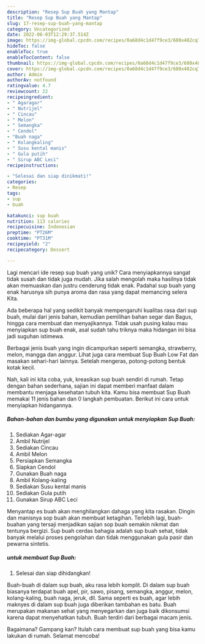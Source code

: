 ```yaml
---
description: "Resep Sup Buah yang Mantap"
title: "Resep Sup Buah yang Mantap"
slug: 17-resep-sup-buah-yang-mantap
category: Uncategorized
date: 2022-06-03T12:29:37.514Z
image: https://img-global.cpcdn.com/recipes/0a68d4c1d47f9ce3/680x482cq70/sup-buah-foto-resep-utama.jpg
hideToc: false
enableToc: true
enableTocContent: false
thumbnail: https://img-global.cpcdn.com/recipes/0a68d4c1d47f9ce3/680x482cq70/sup-buah-foto-resep-utama.jpg
cover: https://img-global.cpcdn.com/recipes/0a68d4c1d47f9ce3/680x482cq70/sup-buah-foto-resep-utama.jpg
author: Admin
authorAv: notfound
ratingvalue: 4.7
reviewcount: 22
recipeingredient:
- " Agaragar"
- " Nutrijel"
- " Cincau"
- " Melon"
- " Semangka"
- " Cendol"
- "Buah naga"
- " Kolangkaling"
- " Susu kental manis"
- " Gula putih"
- " Sirup ABC Leci"
recipeinstructions:

- "Selesai dan siap dinikmati!"
categories:
- Resep
tags:
- sup
- buah

katakunci: sup buah 
nutrition: 113 calories
recipecuisine: Indonesian
preptime: "PT26M"
cooktime: "PT31M"
recipeyield: "2"
recipecategory: Dessert

---
```





Lagi mencari ide resep sup buah yang unik? Cara menyiapkannya sangat tidak susah dan tidak juga mudah. Jika salah mengolah maka hasilnya tidak akan memuaskan dan justru cenderung tidak enak. Padahal sup buah yang enak harusnya sih punya aroma dan rasa yang dapat memancing selera Kita.





Ada beberapa hal yang sedikit banyak mempengaruhi kualitas rasa dari sup buah, mulai dari jenis bahan, kemudian pemilihan bahan segar dan Bagus, hingga cara membuat dan menyajikannya. Tidak usah pusing kalau mau menyiapkan sup buah enak,      asal sudah tahu triknya maka hidangan ini bisa jadi suguhan istimewa.














Berbagai jenis buah yang ingin dicampurkan seperti semangka, strawberry, melon, mangga dan anggur. Lihat juga cara membuat Sup Buah Low Fat dan masakan sehari-hari lainnya. Setelah mengeras, potong-potong bentuk kotak kecil.






Nah, kali ini kita coba, yuk, kreasikan sup buah sendiri di rumah. Tetap dengan bahan sederhana, sajian ini dapat memberi manfaat dalam membantu menjaga kesehatan tubuh kita. Kamu bisa membuat Sup Buah memakai 11 jenis bahan dan 0 langkah pembuatan. Berikut ini cara untuk menyiapkan hidangannya.

<!--inarticleads1-->

##### Bahan-bahan dan bumbu yang digunakan untuk menyiapkan Sup Buah:

1. Sediakan  Agar-agar
1. Ambil  Nutrijel
1. Sediakan  Cincau
1. Ambil  Melon
1. Persiapkan  Semangka
1. Siapkan  Cendol
1. Gunakan Buah naga
1. Ambil  Kolang-kaling
1. Sediakan  Susu kental manis
1. Sediakan  Gula putih
1. Gunakan  Sirup ABC Leci


Menyantap es buah akan menghilangkan dahaga yang kita rasakan. Dingin dan manisnya sop buah akan membuat ketagihan. Terlebih lagi, buah-buahan yang tersaji menjadikan sajian sop buah semakin nikmat dan tentunya bergizi. Sup buah cerdas bahagia adalah sup buah sehat, tidak banyak melalui proses pengolahan dan tidak menggunakan gula pasir dan pewarna sintetis. 

<!--inarticleads2-->

#####  untuk membuat Sup Buah:


1. Selesai dan siap dihidangkan!

Buah-buah di dalam sup buah, aku rasa lebih komplit. Di dalam sup buah biasanya terdapat buah apel, pir, sawo, pisang, semangka, anggur, melon, kolang-kaling, buah naga, jeruk, dll. Sama seperti es buah, agar lebih maknyes di dalam sup buah juga diberikan tambahan es batu. Buah merupakan makanan sehat yang menyegarkan dan juga baik dikonsumsi karena dapat menyehatkan tubuh. Buah terdiri dari berbagai macam jenis. 

Bagaimana? Gampang kan? Itulah cara membuat sup buah yang bisa kamu lakukan di rumah. Selamat mencoba!
